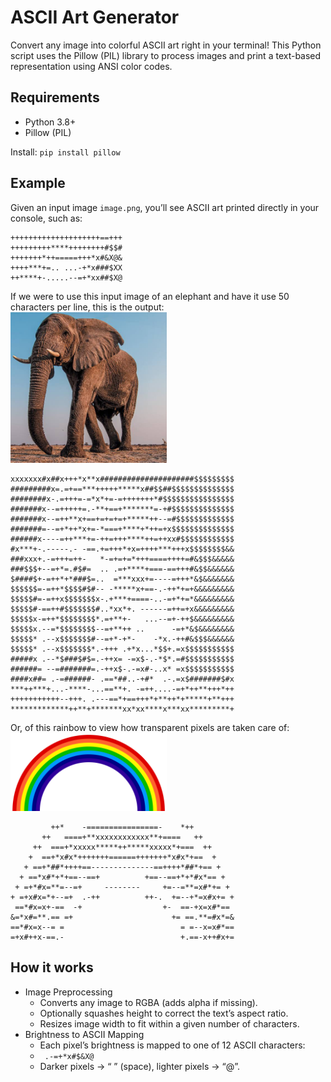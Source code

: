 # ASCII Art Generator
Convert any image into colorful ASCII art right in your terminal!
This Python script uses the Pillow (PIL) library to process images and print a text-based representation using ANSI color codes.

## Requirements
- Python 3.8+
- Pillow (PIL)

Install: `pip install pillow`

## Example
Given an input image `image.png`, you’ll see ASCII art printed directly in your console, such as:
```
++++++++++++++++++++==+++
+++++++++****++++++++#$$#
+++++++*++=====+++*x#&X@&
++++***+=.. ...-+*x###$XX
++****+-.....--=+*xx##$X@
```

If we were to use this input image of an elephant and have it use 50 characters per line, this is the output:<br>
<img src="images/elephant.png" alt="elephant" width="250">
```
xxxxxxx#x##x+++*x**x#####################$$$$$$$$$
#########x=.=+==***+++++*****x##$$##$$$$$$$$$$$$$$
########x-.=+++=-=*x*+=-=+++++++*#$$$$$$$$$$$$$$$$
#######x--=+++++=.-**+==+*******=-+#$$$$$$$$$$$$$$
#######x--=++**x+==+=+=+=+*****++--=#$$$$$$$$$$$$$
#######=--=+*++*x+=-*===+****+*++=+x$$$$$$$$$$$$$$
######x----=++***+=-++=+++****++=++xx#$$$$$$$$$$$$
#x***+-.-----.- -==.+=+++*+x=++++***+++x$$$$$$$$&&
###xxx+.-=+++=++-   *-=+=+=*+++====++++=#&$$$&&&&&
###$$$+--=+*=.#$#=  .. .=+****+===-==+++#&$$&&&&&&
$####$+-=++*+*###$=..  =***xxx+=----=+++*&$&&&&&&&
$$$$$$=-=++*$$$$#$#-- -*****x+==-.-++*+=+&&&&&&&&&
$$$$$#=-=++x$$$$$$$x-.+***+====-..-=+*+=*&&&&&&&&&
$$$$$#-==++#$$$$$$$#..*xx*+. ------=++=+x&&&&&&&&&
$$$$$x-=++*$$$$$$$$*.=+**+-   ...--=+-++$&&&&&&&&&
$$$$$x.--=*$$$$$$$$--=+**++ ..      -=+*&$&&&&&&&&
$$$$$* .--x$$$$$$$#--=+*-+*-    -*x.-++#&$$$&&&&&&
$$$$$* .--x$$$$$$$*.-+++ .+*x...*$$+.=x$$$$$$$$$$$
#####x .--*$###$#$=.-++x= -=x$-.-*$*.=#$$$$$$$$$$$
######= --=#######=.-++x$-.-=x#-..x* =x$$$$$$$$$$$
####x##= .-=######- .==*##..-+#*  .-.=x$#######$#x
***++***+...-****-...==**+. -=++....-=+*++**+++*++
+++++++++++--+++. .---==*+==+++*+**++*+*****+**+++
*************++**+*******xx*xx****x***xx*********+
```

Or, of this rainbow to view how transparent pixels are taken care of:<br>
<img src="images/rainbow.png" alt="rainbow" width="250">
```
         ++*    -================-    *++ 
       ++   ====+**xxxxxxxxxxxx**+====   ++       
     ++  ===+*xxxxx*****++*****xxxxx*+===  ++     
    +  ==+*x#x*+++++++======+++++++*x#x*+==  +    
   + ==+*##*++++==--------------==++++*##*+== +   
  + ==*x#*+*+==--==+          +==--==+*+*#x*== +  
 + =+*#x=**=--=+     --------     +=--=**=x#*+= + 
+ =+x#x=*+--=+  .-++          ++-.  +=--+*=x#x+= +
 ==*#x=x+-==  -+                  +-  ==-+x=x#*== 
&=*x#=**.== =+                      += ==.**=#x*=&
==*#x=x--= =                          = =--x=x#*==
=+x#++x-==.-                          +.==-x++#x+=
```

## How it works
<ul>
  <li>Image Preprocessing
    <ul>
      <li>Converts any image to RGBA (adds alpha if missing).</li>
      <li>Optionally squashes height to correct the text’s aspect ratio.</li>
      <li>Resizes image width to fit within a given number of characters.</li>
    </ul>
  </li>

  <li>Brightness to ASCII Mapping
    <ul>
      <li>Each pixel’s brightness is mapped to one of 12 ASCII characters:</li>
      <li><code> .-=+*x#$&X@</code></li>
      <li>Darker pixels → “ ” (space), lighter pixels → “@”.</li>
    </ul>
  </li>
</ul>
